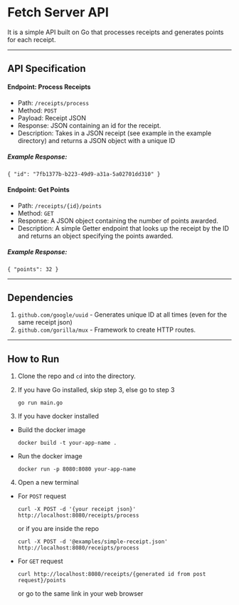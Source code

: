 # Fetch Server API
It is a simple API built on Go that processes receipts and generates points for each receipt.

---


## API Specification
#### Endpoint: Process Receipts
- Path: ```/receipts/process```
- Method: ```POST```
- Payload: Receipt JSON
- Response: JSON containing an id for the receipt.
- Description: Takes in a JSON receipt (see example in the example directory) and returns a JSON object with a unique ID

##### Example Response:
```
{ "id": "7fb1377b-b223-49d9-a31a-5a02701dd310" }
```

#### Endpoint: Get Points

- Path: ```/receipts/{id}/points```
- Method: ```GET```
- Response: A JSON object containing the number of points awarded.
- Description: A simple Getter endpoint that looks up the receipt by the ID and returns an object specifying the points awarded.

##### Example Response:
```
{ "points": 32 }
```

---

## Dependencies
1. ```github.com/google/uuid``` - Generates unique ID at all times (even for the same receipt json)
2. ```github.com/gorilla/mux``` - Framework to create HTTP routes.

---

## How to Run

1. Clone the repo and ```cd``` into the directory.

2. If you have Go installed, skip step 3, else go to step 3
   ```
   go run main.go
   ```

3. If you have docker installed
  - Build the docker image
    ```
    docker build -t your-app-name .
    ```
  - Run the docker image
    ```
    docker run -p 8080:8080 your-app-name
    ```

4. Open a new terminal
  - For ```POST``` request
    ```
    curl -X POST -d '{your receipt json}' http://localhost:8080/receipts/process
    ```
    or if you are inside the repo
    ```
    curl -X POST -d '@examples/simple-receipt.json' http://localhost:8080/receipts/process
    ```
 - For ```GET``` request
   ```
   curl http://localhost:8080/receipts/{generated id from post request}/points
   ```
   or go to the same link in your web browser



